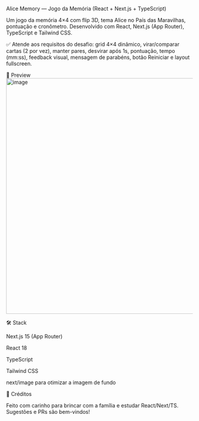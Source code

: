 Alice Memory — Jogo da Memória (React + Next.js + TypeScript)

Um jogo da memória 4×4 com flip 3D, tema Alice no País das Maravilhas, pontuação e cronômetro.
Desenvolvido com React, Next.js (App Router), TypeScript e Tailwind CSS.

✅ Atende aos requisitos do desafio: grid 4×4 dinâmico, virar/comparar cartas (2 por vez), manter pares, desvirar após 1s, pontuação, tempo (mm:ss), feedback visual, mensagem de parabéns, botão Reiniciar e layout fullscreen.

📸 Preview
<img width="1359" height="634" alt="image" src="https://github.com/user-attachments/assets/c0b81fae-1573-4c13-8057-6fe81321face" />

🛠️ Stack

Next.js 15 (App Router)

React 18

TypeScript

Tailwind CSS

next/image para otimizar a imagem de fundo

🙌 Créditos

Feito com carinho para brincar com a família e estudar React/Next/TS.
Sugestões e PRs são bem-vindos!
